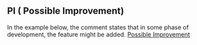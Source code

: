## PI ( Possible Improvement)

In the example below, the comment states that in some phase of development, the feature might be added. 
[Possible Improvement](pi.png)